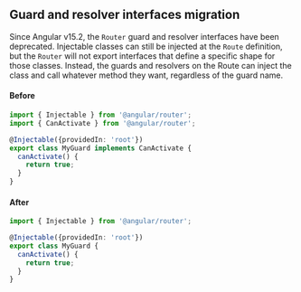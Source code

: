 ## Guard and resolver interfaces migration

Since Angular v15.2, the `Router` guard and resolver interfaces have been deprecated.
Injectable classes can still be injected at the `Route` definition, but the `Router`
will not export interfaces that define a specific shape for those classes. Instead,
the guards and resolvers on the Route can inject the class and call whatever method
they want, regardless of the guard name.

#### Before
```ts
import { Injectable } from '@angular/router';
import { CanActivate } from '@angular/router';

@Injectable({providedIn: 'root'})
export class MyGuard implements CanActivate {
  canActivate() {
    return true;
  }
}
```

#### After
```ts
import { Injectable } from '@angular/router';

@Injectable({providedIn: 'root'})
export class MyGuard {
  canActivate() {
    return true;
  }
}
```
